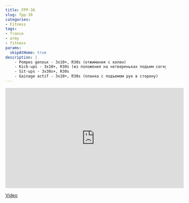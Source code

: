 ```yaml
---
title: FPP-36
slug: fpp-36
categories:
- Fitness
tags:
- france
- army
- fitness
params:
  skipAtHome: true
description: |
    - Pompes genoux - 3x10+, R30s (отжимания с колен)
    - Kick-ups - 3x10+, R30s (из положения на четвереньках подъем согнутой ноги вверх)
    - Sit-ups - 3x30s+, R30s
    - Gainage actif - 3x10+, R30s (планка с подъемом рук в сторону)
---
```

<iframe width="560" height="315" src="https://www.youtube.com/embed/HHM39HmFZ7k?si=wO6povxZdAbzQi2H" title="YouTube video player" frameborder="0" allow="accelerometer; autoplay; clipboard-write; encrypted-media; gyroscope; picture-in-picture; web-share" allowfullscreen></iframe>

[Video](https://youtu.be/HHM39HmFZ7k?si=wO6povxZdAbzQi2H)
